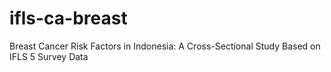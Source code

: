 # ifls-ca-breast
Breast Cancer Risk Factors in Indonesia: A Cross-Sectional Study Based on IFLS 5 Survey Data
